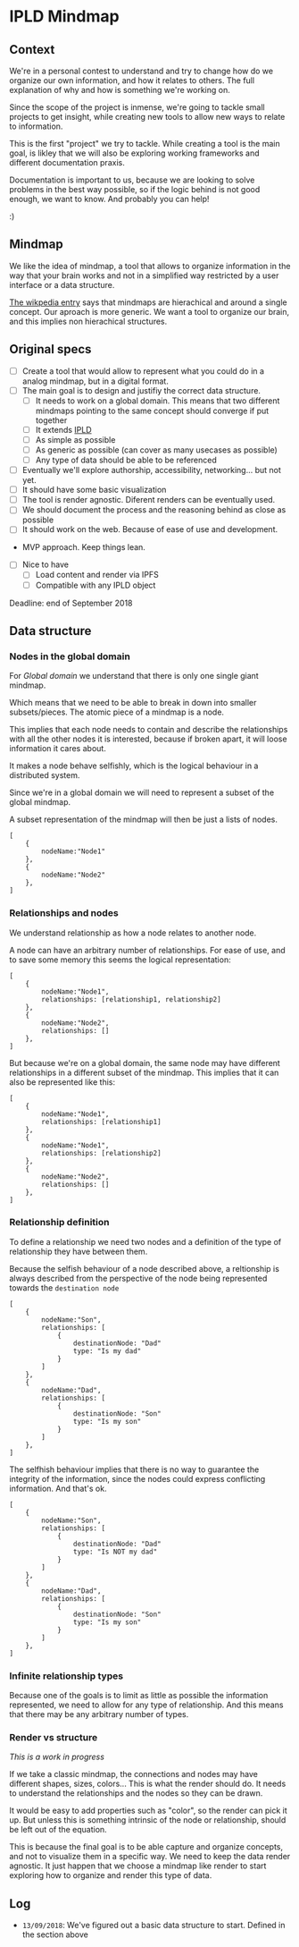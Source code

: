 # IPLD Mindmap

## Context
We're in a personal contest to understand and try to change how do we organize our own information, and how it relates to others. The full explanation of why and how is something we're working on.

Since the scope of the project is inmense, we're going to tackle small projects to get insight, while creating new tools to allow new ways to relate to information.

This is the first "project" we try to tackle. While creating a tool is the main goal, is likley that we will also be exploring  working frameworks and different documentation praxis.

Documentation is important to us, because we are looking to solve problems in the best way possible, so if the logic behind is not good enough, we want to know. And probably you can help!

:)

## Mindmap
We like the idea of mindmap, a tool that allows to organize information in the way that your brain works and not in a simplified way restricted by a user interface or a data structure.

[The wikpedia entry](https://en.wikipedia.org/wiki/Mind_map) says that mindmaps are hierachical and around a single concept. Our aproach is more generic. We want a tool to organize our brain, and this implies non hierachical structures.

## Original specs

- [ ] Create a tool that would allow to represent what you could do in a analog mindmap, but in a digital format.
- [ ] The main goal is to design and justifiy the correct data structure.
    - [ ] It needs to work on a global domain. This means that two different mindmaps pointing to the same concept should converge if put together
    - [ ] It extends [IPLD](https://ipld.io/)
    - [ ] As simple as possible
    - [ ] As generic as possible (can cover as many usecases as possible)
    - [ ] Any type of data should be able to be referenced
- [ ] Eventually we'll explore authorship, accessibility, networking... but not yet.
- [ ] It should have some basic visualization
- [ ] The tool is render agnostic. Diferent renders can be eventually used.
- [ ] We should document the process and the reasoning behind as close as possible
- [ ] It should work on the web. Because of ease of use and development.
- MVP approach. Keep things lean.
- [ ] Nice to have
    - [ ] Load content and render via IPFS
    - [ ] Compatible with any IPLD object

Deadline: end of September 2018

## Data structure

### Nodes in the global domain
For _Global domain_ we understand that there is only one single giant mindmap.

Which means that we need to be able to break in down into smaller subsets/pieces. The atomic piece of a mindmap is a node.

This implies that each node needs to contain and describe the relationships with all the other nodes it is interested, because if broken apart, it will loose information it cares about.

It makes a node behave selfishly, which is the logical behaviour in a distributed system.

Since we're in a global domain we will need to represent a subset of the global mindmap.

A subset representation of the mindmap will then be just a lists of nodes.

```
[
    {
        nodeName:"Node1"
    },
    {
        nodeName:"Node2"
    },
]
```

### Relationships and nodes
We understand relationship as how a node relates to another node.

A node can have an arbitrary number of relationships. For ease of use, and to save some memory this seems the logical representation:

```
[
    {
        nodeName:"Node1",
        relationships: [relationship1, relationship2]
    },
    {
        nodeName:"Node2",
        relationships: []
    },
]
```

But because we're on a global domain, the same node may have different relationships in a different subset of the mindmap. This implies that it can also be represented like this:

```
[
    {
        nodeName:"Node1",
        relationships: [relationship1]
    },
    {
        nodeName:"Node1",
        relationships: [relationship2]
    },
    {
        nodeName:"Node2",
        relationships: []
    },
]
```

### Relationship definition
To define a relationship we need two nodes and a definition of the type of relationship they have between them.


Because the selfish behaviour of a node described above, a reltionship is always described from the perspective of the node being represented towards the `destination node`

```
[
    {
        nodeName:"Son",
        relationships: [
            {
                destinationNode: "Dad"
                type: "Is my dad"
            }
        ]
    },
    {
        nodeName:"Dad",
        relationships: [
            {
                destinationNode: "Son"
                type: "Is my son"
            }
        ]
    },
]
```
The selfhish behaviour implies that there is no way to guarantee the integrity of the information, since the nodes could express conflicting information. And that's ok.

```
[
    {
        nodeName:"Son",
        relationships: [
            {
                destinationNode: "Dad"
                type: "Is NOT my dad"
            }
        ]
    },
    {
        nodeName:"Dad",
        relationships: [
            {
                destinationNode: "Son"
                type: "Is my son"
            }
        ]
    },
]
```
### Infinite relationship types
Because one of the goals is to limit as little as possible the information represented, we need to allow for any type of relationship. And this means that there may be any arbitrary number of types.

### Render vs structure
_This is a work in progress_

If we take a classic mindmap, the connections and nodes may have different shapes, sizes, colors... This is what the render should do. It needs to understand the relationships and the nodes so they can be drawn.

It would be easy to add properties such as "color", so the render can pick it up. But unless this is something intrinsic of the node or relationship, should be left out of the equation.

This is because the final goal is to be able capture and organize concepts, and not to visualize them in a specific way. We need to keep the data render agnostic. It just happen that we choose a mindmap like render to start exploring how to organize and render this type of data.




## Log
- `13/09/2018`:  We've figured out a basic data structure to start. Defined in the section above